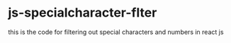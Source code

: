 # js-specialcharacter-flter
this is the code for filtering out special characters and numbers in  react js
